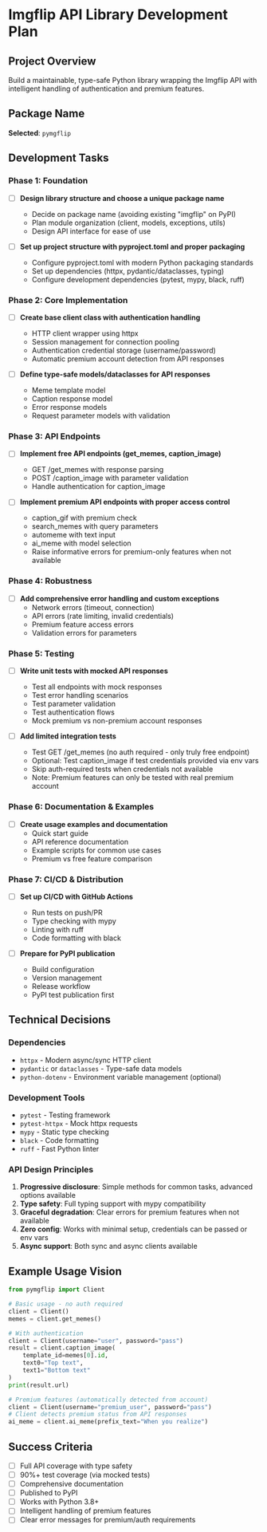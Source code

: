 # Imgflip API Library Development Plan

## Project Overview
Build a maintainable, type-safe Python library wrapping the Imgflip API with intelligent handling of authentication and premium features.

## Package Name
**Selected**: `pymgflip`

## Development Tasks

### Phase 1: Foundation
- [ ] **Design library structure and choose a unique package name**
  - Decide on package name (avoiding existing "imgflip" on PyPI)
  - Plan module organization (client, models, exceptions, utils)
  - Design API interface for ease of use

- [ ] **Set up project structure with pyproject.toml and proper packaging**
  - Configure pyproject.toml with modern Python packaging standards
  - Set up dependencies (httpx, pydantic/dataclasses, typing)
  - Configure development dependencies (pytest, mypy, black, ruff)

### Phase 2: Core Implementation
- [ ] **Create base client class with authentication handling**
  - HTTP client wrapper using httpx
  - Session management for connection pooling
  - Authentication credential storage (username/password)
  - Automatic premium account detection from API responses

- [ ] **Define type-safe models/dataclasses for API responses**
  - Meme template model
  - Caption response model
  - Error response models
  - Request parameter models with validation

### Phase 3: API Endpoints
- [ ] **Implement free API endpoints (get_memes, caption_image)**
  - GET /get_memes with response parsing
  - POST /caption_image with parameter validation
  - Handle authentication for caption_image

- [ ] **Implement premium API endpoints with proper access control**
  - caption_gif with premium check
  - search_memes with query parameters
  - automeme with text input
  - ai_meme with model selection
  - Raise informative errors for premium-only features when not available

### Phase 4: Robustness
- [ ] **Add comprehensive error handling and custom exceptions**
  - Network errors (timeout, connection)
  - API errors (rate limiting, invalid credentials)
  - Premium feature access errors
  - Validation errors for parameters

### Phase 5: Testing
- [ ] **Write unit tests with mocked API responses**
  - Test all endpoints with mock responses
  - Test error handling scenarios
  - Test parameter validation
  - Test authentication flows
  - Mock premium vs non-premium account responses

- [ ] **Add limited integration tests**
  - Test GET /get_memes (no auth required - only truly free endpoint)
  - Optional: Test caption_image if test credentials provided via env vars
  - Skip auth-required tests when credentials not available
  - Note: Premium features can only be tested with real premium account

### Phase 6: Documentation & Examples
- [ ] **Create usage examples and documentation**
  - Quick start guide
  - API reference documentation
  - Example scripts for common use cases
  - Premium vs free feature comparison

### Phase 7: CI/CD & Distribution
- [ ] **Set up CI/CD with GitHub Actions**
  - Run tests on push/PR
  - Type checking with mypy
  - Linting with ruff
  - Code formatting with black

- [ ] **Prepare for PyPI publication**
  - Build configuration
  - Version management
  - Release workflow
  - PyPI test publication first

## Technical Decisions

### Dependencies
- `httpx` - Modern async/sync HTTP client
- `pydantic` or `dataclasses` - Type-safe data models
- `python-dotenv` - Environment variable management (optional)

### Development Tools
- `pytest` - Testing framework
- `pytest-httpx` - Mock httpx requests
- `mypy` - Static type checking
- `black` - Code formatting
- `ruff` - Fast Python linter

### API Design Principles
1. **Progressive disclosure**: Simple methods for common tasks, advanced options available
2. **Type safety**: Full typing support with mypy compatibility
3. **Graceful degradation**: Clear errors for premium features when not available
4. **Zero config**: Works with minimal setup, credentials can be passed or env vars
5. **Async support**: Both sync and async clients available

## Example Usage Vision

```python
from pymgflip import Client

# Basic usage - no auth required
client = Client()
memes = client.get_memes()

# With authentication
client = Client(username="user", password="pass")
result = client.caption_image(
    template_id=memes[0].id,
    text0="Top text",
    text1="Bottom text"
)
print(result.url)

# Premium features (automatically detected from account)
client = Client(username="premium_user", password="pass")
# Client detects premium status from API responses
ai_meme = client.ai_meme(prefix_text="When you realize")
```

## Success Criteria
- [ ] Full API coverage with type safety
- [ ] 90%+ test coverage (via mocked tests)
- [ ] Comprehensive documentation
- [ ] Published to PyPI
- [ ] Works with Python 3.8+
- [ ] Intelligent handling of premium features
- [ ] Clear error messages for premium/auth requirements